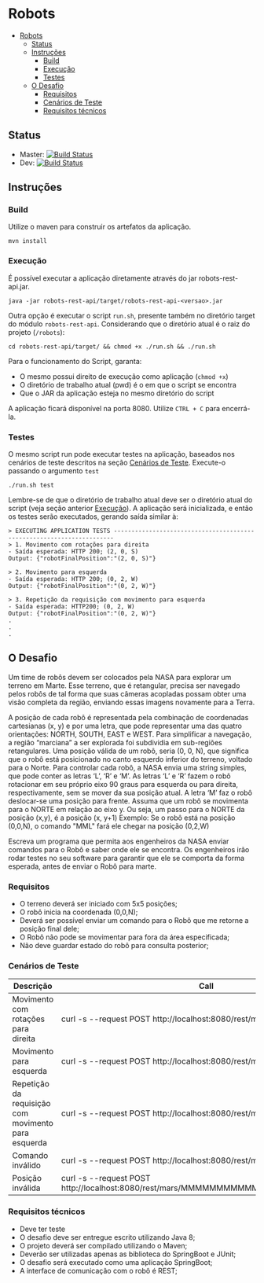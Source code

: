 # Robots

<!-- TOC -->

- [Robots](#robots)
    - [Status](#status)
    - [Instruções](#instruções)
        - [Build](#build)
        - [Execução](#execução)
        - [Testes](#testes)
    - [O Desafio](#o-desafio)
        - [Requisitos](#requisitos)
        - [Cenários de Teste](#cenários-de-teste)
        - [Requisitos técnicos](#requisitos-técnicos)

<!-- /TOC -->

## Status
- Master: [![Build Status](https://travis-ci.org/Miguel-Fontes/robots.svg?branch=master)](https://travis-ci.org/Miguel-Fontes/robots)
- Dev: [![Build Status](https://travis-ci.org/Miguel-Fontes/robots.svg?branch=dev)](https://travis-ci.org/Miguel-Fontes/robots)

## Instruções
### Build
Utilize o maven para construir os artefatos da aplicação.

    mvn install
    
### Execução
É possível executar a aplicação diretamente através do jar robots-rest-api.jar.

    java -jar robots-rest-api/target/robots-rest-api-<versao>.jar

Outra opção é executar o script `run.sh`, presente também no diretório target do módulo `robots-rest-api`. Considerando que o diretório atual é o raiz do projeto (`/robots`):

    cd robots-rest-api/target/ && chmod +x ./run.sh && ./run.sh
    
Para o funcionamento do Script, garanta: 
- O mesmo possui direito de execução como aplicação (`chmod +x`)
- O diretório de trabalho atual (pwd) é o em que o script se encontra
- Que o JAR da aplicação esteja no mesmo diretório do script

A aplicação ficará disponível na porta 8080. Utilize `CTRL + C` para encerrá-la.

### Testes
O mesmo script run pode executar testes na aplicação, baseados nos cenários de teste descritos na seção [Cenários de Teste](#cenários-de-teste). Execute-o passando o argumento `test`

    ./run.sh test

Lembre-se de que o diretório de trabalho atual deve ser o diretório atual do script (veja seção anterior [Execução](#execução)). A aplicação será inicializada, e então os testes serão executados, gerando saída similar à:

    > EXECUTING APPLICATION TESTS ----------------------------------------------------------------------
    > 1. Movimento com rotações para direita
    - Saída esperada: HTTP 200; (2, 0, S)
    Output: {"robotFinalPosition":"(2, 0, S)"}
    
    > 2. Movimento para esquerda
    - Saída esperada: HTTP 200; (0, 2, W)
    Output: {"robotFinalPosition":"(0, 2, W)"}
    
    > 3. Repetição da requisição com movimento para esquerda
    - Saída esperada: HTTP200; (0, 2, W)
    Output: {"robotFinalPosition":"(0, 2, W)"}
    .
    .
    .

## O Desafio
Um time de robôs devem ser colocados pela NASA para explorar um terreno em Marte.
Esse terreno, que é retangular, precisa ser navegado pelos robôs de tal forma que suas câmeras acopladas possam obter uma visão completa da região, enviando essas imagens novamente para a Terra.

A posição de cada robô é representada pela combinação de coordenadas cartesianas (x, y) e por uma letra, que pode representar uma das quatro orientações: NORTH, SOUTH, EAST e WEST. Para simplificar a navegação, a região “marciana” a ser explorada foi subdividia em sub-regiões retangulares.
Uma posição válida de um robô, seria (0, 0, N), que significa que o robô está posicionado no canto esquerdo inferior do terreno, voltado para o Norte.
Para controlar cada robô, a NASA envia uma string simples, que pode conter as letras ‘L’, ‘R’ e ‘M’. As letras ‘L’ e ‘R’ fazem o robô rotacionar em seu próprio eixo 90 graus para esquerda ou para direita, respectivamente, sem se mover da sua posição atual. A letra ‘M’ faz o robô deslocar-se uma posição para frente.
Assuma que um robô se movimenta para o NORTE em relação ao eixo y. Ou seja, um passo para o NORTE da posição (x,y), é a posição (x, y+1)
Exemplo: Se o robô está na posição (0,0,N), o comando "MML" fará ele chegar na posição (0,2,W)

Escreva um programa que permita aos engenheiros da NASA enviar comandos para o Robô e saber onde ele se encontra. Os engenheiros irão rodar testes no seu software para garantir que ele se comporta da forma esperada, antes de enviar o Robô para marte.

### Requisitos
- O terreno deverá ser iniciado com 5x5 posições;
- O robô inicia na coordenada (0,0,N);
- Deverá ser possível enviar um comando para o Robô que me retorne a posição final dele;
- O Robô não pode se movimentar para fora da área especificada;
- Não deve guardar estado do robô para consulta posterior;

### Cenários de Teste
| Descrição | Call | Esperado |
| --------- | ---- | -------- |
Movimento com rotações para direita | curl -s --request POST http://localhost:8080/rest/mars/MMRMMRMM | (2, 0, S)
Movimento para esquerda |  curl -s --request POST http://localhost:8080/rest/mars/MML | (0, 2, W)
Repetição da requisição com movimento para esquerda | curl -s --request POST http://localhost:8080/rest/mars/MML | (0, 2, W) 
Comando inválido | curl -s --request POST http://localhost:8080/rest/mars/AAA |400 Bad Request
Posição inválida | curl -s --request POST http://localhost:8080/rest/mars/MMMMMMMMMMMMMMMMMMMMMMMM |400 Bad Request

### Requisitos técnicos
- Deve ter teste
- O desafio deve ser entregue escrito utilizando Java 8;
- O projeto deverá ser compilado utilizando o Maven;
- Deverão ser utilizadas apenas as biblioteca do SpringBoot e JUnit;
- O desafio será executado como uma aplicação SpringBoot;
- A interface de comunicação com o robô é REST;